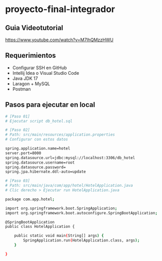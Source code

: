 # proyecto-final-integrador

## Guia Videotutorial

https://www.youtube.com/watch?v=M7lhQMzzHWU

## Requerimientos

- Configurar SSH en GitHub
- Intellij Idea o Visual Studio Code
- Java JDK 17
- Laragon + MySQL
- Postman

## Pasos para ejecutar en local

```sh
# [Paso 01]
# Ejecutar script db_hotel.sql 
```

```sh
# [Paso 02]
# Path: src/main/resources/application.properties
# Configurar con estos datos

spring.application.name=hotel
server.port=8000
spring.datasource.url=jdbc:mysql://localhost:3306/db_hotel
spring.datasource.username=root
spring.datasource.password=
spring.jpa.hibernate.ddl-auto=update
```

```sh
# [Paso 03]
# Path: src/main/java/com/app/hotel/HotelApplication.java
# Clic derecho > Ejecutar run HotelApplication.java

package com.app.hotel;

import org.springframework.boot.SpringApplication;
import org.springframework.boot.autoconfigure.SpringBootApplication;

@SpringBootApplication
public class HotelApplication {

	public static void main(String[] args) {
		SpringApplication.run(HotelApplication.class, args);
	}

}
```

